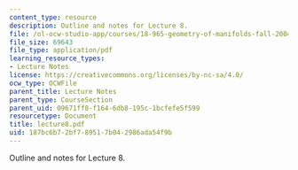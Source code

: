 ```yaml
---
content_type: resource
description: Outline and notes for Lecture 8.
file: /ol-ocw-studio-app/courses/18-965-geometry-of-manifolds-fall-2004/187bc6b72bf789517b042986ada54f9b_lecture8.pdf
file_size: 69643
file_type: application/pdf
learning_resource_types:
- Lecture Notes
license: https://creativecommons.org/licenses/by-nc-sa/4.0/
ocw_type: OCWFile
parent_title: Lecture Notes
parent_type: CourseSection
parent_uid: 09671ff8-f164-6db8-195c-1bcfefe5f599
resourcetype: Document
title: lecture8.pdf
uid: 187bc6b7-2bf7-8951-7b04-2986ada54f9b
---
```

Outline and notes for Lecture 8.